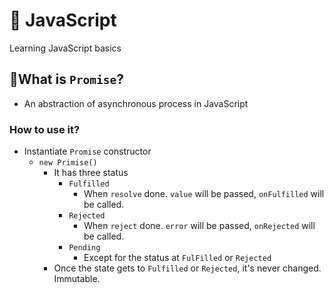 # 🦏&nbsp;JavaScript

Learning JavaScript basics

## 🤞What is `Promise`?

- An abstraction of asynchronous process in JavaScript

### How to use it?

- Instantiate `Promise` constructor
  - `new Primise()`
    - It has three status
      - `Fulfilled`
        - When `resolve` done. `value` will be passed, `onFulfilled` will be called.
      - `Rejected`
          - When `reject` done. `error` will be passed, `onRejected` will be called.
      - `Pending`
          - Except for the status at `FulFilled` or `Rejected` 
    - Once the state gets to `Fulfilled` or `Rejected`, it's never changed. Immutable.
